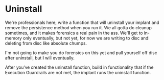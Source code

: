 # Uninstall
We're professionals here, write a function that will uninstall your implant and remove the persistence method when you run it. We all gotta do cleanup sometimes, and it makes forensics a real pain in the ass. We'll get to in-memory only eventually, but not yet, for now we are writing to disc and deleting from disc like absolute chumps. 

I'm not going to make you do forensics on this yet and pull yourself off disc after uninstall, but I will eventually.

After you've created the uninstall function, build in functionality that if the Execution Guardrails are not met, the implant runs the uninstall function.
